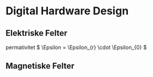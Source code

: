 # Digital Hardware Design

## Elektriske Felter
permativitet
$ \Epsilon = \Epsilon_{r} \cdot \Epsilon_{0} $

## Magnetiske Felter
